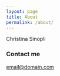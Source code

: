 ```yaml
---
layout: page
title: About
permalink: /about/
---
```


Christina Sinopli

### Contact me

[email@domain.com](csinopli@gmail.com)